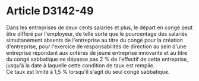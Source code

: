 # Article D3142-49

  
Dans les entreprises de deux cents salariés et plus, le départ en congé peut être différé par l'employeur, de telle sorte que le pourcentage des salariés simultanément absents de l'entreprise au titre du congé pour la création d'entreprise, pour l'exercice de responsabilités de direction au sein d'une entreprise répondant aux critères de jeune entreprise innovante et au titre du congé sabbatique ne dépasse pas 2 % de l'effectif de cette entreprise, jusqu'à la date à laquelle cette condition de taux est remplie.   
Ce taux est limité à 1,5 % lorsqu'il s'agit du seul congé sabbatique.